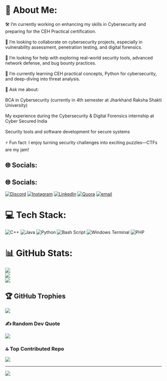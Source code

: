 # 💫 About Me:
🛠️ I’m currently working on enhancing my skills in Cybersecurity and preparing for the CEH Practical certification.<br><br>🤝 I’m looking to collaborate on cybersecurity projects, especially in vulnerability assessment, penetration testing, and digital forensics.<br><br>🧠 I’m looking for help with exploring real-world security tools, advanced network defense, and bug bounty practices.<br><br>🌱 I’m currently learning CEH practical concepts, Python for cybersecurity, and deep-diving into threat analysis.<br><br>💬 Ask me about:<br><br>BCA in Cybersecurity (currently in 4th semester at Jharkhand Raksha Shakti University)<br><br>My experience during the Cybersecurity & Digital Forensics internship at Cyber Secured India<br><br>Security tools and software development for secure systems<br><br>⚡ Fun fact: I enjoy turning security challenges into exciting puzzles—CTFs are my jam!


## 🌐 Socials:
## 🌐 Socials:
[![Discord](https://img.shields.io/badge/Discord-%237289DA.svg?logo=discord&logoColor=white)](https://discord.gg/cipher_rp)
[![Instagram](https://img.shields.io/badge/Instagram-%23E4405F.svg?logo=Instagram&logoColor=white)](https://instagram.com/_pradeep_rp)
[![LinkedIn](https://img.shields.io/badge/LinkedIn-%230077B5.svg?logo=linkedin&logoColor=white)](https://www.linkedin.com/in/pradeep-kumar-pk01)
[![Quora](https://img.shields.io/badge/Quora-%23B92B27.svg?logo=Quora&logoColor=white)](https://quora.com/profile/pradeep_kumar)
[![email](https://img.shields.io/badge/Email-D14836?logo=gmail&logoColor=white)](mailto:kumarpkk4562@gmail.com)

# 💻 Tech Stack:
![C++](https://img.shields.io/badge/c++-%2300599C.svg?style=flat&logo=c%2B%2B&logoColor=white) ![Java](https://img.shields.io/badge/java-%23ED8B00.svg?style=flat&logo=openjdk&logoColor=white) ![Python](https://img.shields.io/badge/python-3670A0?style=flat&logo=python&logoColor=ffdd54) ![Bash Script](https://img.shields.io/badge/bash_script-%23121011.svg?style=flat&logo=gnu-bash&logoColor=white) ![Windows Terminal](https://img.shields.io/badge/Windows%20Terminal-%234D4D4D.svg?style=flat&logo=windows-terminal&logoColor=white) ![PHP](https://img.shields.io/badge/php-%23777BB4.svg?style=flat&logo=php&logoColor=white)
# 📊 GitHub Stats:
![](https://github-readme-stats.vercel.app/api?username=cipher-rp&theme=dark&hide_border=false&include_all_commits=false&count_private=false)<br/>
![](https://nirzak-streak-stats.vercel.app/?user=cipher-rp&theme=dark&hide_border=false)<br/>
![](https://github-readme-stats.vercel.app/api/top-langs/?username=cipher-rp&theme=dark&hide_border=false&include_all_commits=false&count_private=false&layout=compact)

## 🏆 GitHub Trophies
![](https://github-profile-trophy.vercel.app/?username=cipher-rp&theme=default&no-frame=false&no-bg=true&margin-w=4)

### ✍️ Random Dev Quote
![](https://quotes-github-readme.vercel.app/api?type=horizontal&theme=radical)

### 🔝 Top Contributed Repo
![](https://github-contributor-stats.vercel.app/api?username=cipher-rp&limit=5&theme=dark&combine_all_yearly_contributions=true)

---
[![](https://visitcount.itsvg.in/api?id=cipher-rp&icon=0&color=0)](https://visitcount.itsvg.in)

<!-- Proudly created with GPRM ( https://gprm.itsvg.in ) -->

